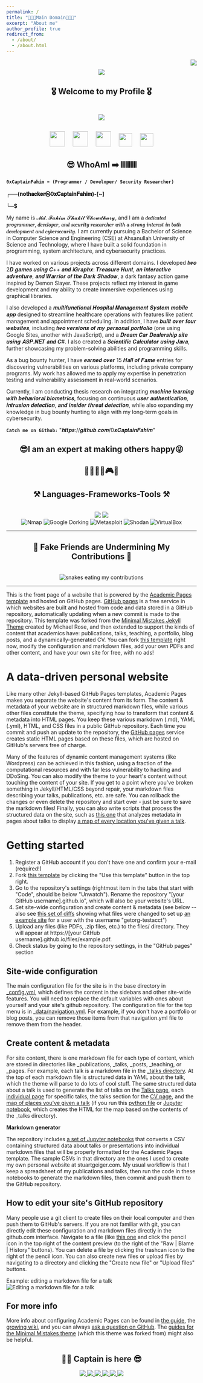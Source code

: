 ```yaml
---
permalink: /
title: "👨🏻‍💻Main Domain👨🏻‍💻"
excerpt: "About me"
author_profile: true
redirect_from: 
  - /about/
  - /about.html
---
```




<!--> <img align="right" src="https://visitor-badge.laobi.icu/badge?page_id=salesp07.salesp07" /--> 

<h1 align="center">
    <img src="https://readme-typing-svg.herokuapp.com/?font=Righteous&size=35&center=true&vCenter=true&width=500&height=70&duration=4000&lines=+Assalamualaikum👋🤲;+Hello+There!+👋;+I'm+0xCaptain+Fahim!👑;+Programmer</>;+Developer📊;+Security+Researcher👨‍💻;" />
</h1>

<h2 align="center"> 🎖️ Welcome to my Profile 🎖️ </h2>


<h1 align="center"> <img src="https://raw.githubusercontent.com/GitHubCloud/GitHubCloud/main/helloworld.gif" /> </h1>



<h2 align="center"> <a href='https://archiveprogram.github.com/'><img src='https://raw.githubusercontent.com/acervenky/animated-github-badges/master/assets/acbadge.gif' width='40' height='40'></a> <a href='https://docs.github.com/en/developers'><img src='https://raw.githubusercontent.com/acervenky/animated-github-badges/master/assets/devbadge.gif' width='40' height='40'></a> <a href='https://github.com/pricing'><img src='https://raw.githubusercontent.com/acervenky/animated-github-badges/master/assets/pro.gif' width='40' height='40'></a> <a href='https://stars.github.com/'><img src='https://raw.githubusercontent.com/acervenky/animated-github-badges/master/assets/starbadge.gif' width='35' height='35'></a> <a href='https://docs.github.com/en/github/supporting-the-open-source-community-with-github-sponsors'><img src='https://raw.githubusercontent.com/acervenky/animated-github-badges/master/assets/sponsorbadge.gif' width='35' height='35'></a>   </h2>


<h2 align="center"> 😎 WhoAmI ➡️ 𝄃𝄃𝄂𝄂𝄀𝄁𝄃𝄂𝄂𝄃</> </h2>



**`0xCaptainFahim ➡️ (Programmer / Developer/ Security Researcher)`**

**┌──(𝐧𝐨𝐭𝐡𝐚𝐜𝐤𝐞𝐫㉿0𝐱𝐂𝐚𝐩𝐭𝐚𝐢𝐧𝐅𝐚𝐡𝐢𝐦)-[~]**

**└─$**


My name is 𝓜𝓭. 𝓕𝓪𝓱𝓲𝓶 𝓢𝓱𝓪𝓴𝓲𝓵 𝓒𝓱𝓸𝔀𝓭𝓱𝓾𝓻𝔂, and I am a 𝒅𝒆𝒅𝒊𝒄𝒂𝒕𝒆𝒅 𝒑𝒓𝒐𝒈𝒓𝒂𝒎𝒎𝒆𝒓, 𝒅𝒆𝒗𝒆𝒍𝒐𝒑𝒆𝒓, 𝒂𝒏𝒅 𝒔𝒆𝒄𝒖𝒓𝒊𝒕𝒚 𝒓𝒆𝒔𝒆𝒂𝒓𝒄𝒉𝒆𝒓 𝒘𝒊𝒕𝒉 𝒂 𝒔𝒕𝒓𝒐𝒏𝒈 𝒊𝒏𝒕𝒆𝒓𝒆𝒔𝒕 𝒊𝒏 𝒃𝒐𝒕𝒉 𝒅𝒆𝒗𝒆𝒍𝒐𝒑𝒎𝒆𝒏𝒕 𝒂𝒏𝒅 𝒄𝒚𝒃𝒆𝒓𝒔𝒆𝒄𝒖𝒓𝒊𝒕𝒚. I am currently pursuing a Bachelor of Science in Computer Science and Engineering (CSE) at Ahsanullah University of Science and Technology, where I have built a solid foundation in programming, system architecture, and cybersecurity practices.


 I have worked on various projects across different domains. I developed 𝒕𝒘𝒐 2𝑫 𝒈𝒂𝒎𝒆𝒔 𝒖𝒔𝒊𝒏𝒈 𝑪++ 𝒂𝒏𝒅 𝒊𝑮𝒓𝒂𝒑𝒉𝒙: 𝑻𝒓𝒆𝒂𝒔𝒖𝒓𝒆 𝑯𝒖𝒏𝒕, 𝒂𝒏 𝒊𝒏𝒕𝒆𝒓𝒂𝒄𝒕𝒊𝒗𝒆 𝒂𝒅𝒗𝒆𝒏𝒕𝒖𝒓𝒆, 𝒂𝒏𝒅 𝑾𝒂𝒓𝒓𝒊𝒐𝒓 𝒐𝒇 𝒕𝒉𝒆 𝑫𝒂𝒓𝒌 𝑺𝒉𝒂𝒅𝒐𝒘, a dark fantasy action game inspired by Demon Slayer. These projects reflect my interest in game development and my ability to create immersive experiences using graphical libraries. 


I also developed a 𝒎𝒖𝒍𝒕𝒊𝒇𝒖𝒏𝒄𝒕𝒊𝒐𝒏𝒂𝒍 𝑯𝒐𝒔𝒑𝒊𝒕𝒂𝒍 𝑴𝒂𝒏𝒂𝒈𝒆𝒎𝒆𝒏𝒕 𝑺𝒚𝒔𝒕𝒆𝒎 𝒎𝒐𝒃𝒊𝒍𝒆 𝒂𝒑𝒑 designed to streamline healthcare operations with features like patient management and appointment scheduling. In addition, I have 𝒃𝒖𝒊𝒍𝒕 𝒐𝒗𝒆𝒓 𝒇𝒐𝒖𝒓 𝒘𝒆𝒃𝒔𝒊𝒕𝒆𝒔, including 𝒕𝒘𝒐 𝒗𝒆𝒓𝒔𝒊𝒐𝒏𝒔 𝒐𝒇 𝒎𝒚 𝒑𝒆𝒓𝒔𝒐𝒏𝒂𝒍 𝒑𝒐𝒓𝒕𝒇𝒐𝒍𝒊𝒐 (one using Google Sites, another with JavaScript), and a 𝑫𝒓𝒆𝒂𝒎 𝑪𝒂𝒓 𝑫𝒆𝒂𝒍𝒆𝒓𝒔𝒉𝒊𝒑 𝒔𝒊𝒕𝒆 𝒖𝒔𝒊𝒏𝒈 𝑨𝑺𝑷.𝑵𝑬𝑻 𝒂𝒏𝒅 𝑪#. I also created a 𝑺𝒄𝒊𝒆𝒏𝒕𝒊𝒇𝒊𝒄 𝑪𝒂𝒍𝒄𝒖𝒍𝒂𝒕𝒐𝒓 𝒖𝒔𝒊𝒏𝒈 𝑱𝒂𝒗𝒂, further showcasing my problem-solving abilities and programming skills. 


As a bug bounty hunter, I have 𝒆𝒂𝒓𝒏𝒆𝒅 𝒐𝒗𝒆𝒓 15 𝑯𝒂𝒍𝒍 𝒐𝒇 𝑭𝒂𝒎𝒆 entries for discovering vulnerabilities on various platforms, including private company programs. My work has allowed me to apply my expertise in penetration testing and vulnerability assessment in real-world scenarios.


 Currently, I am conducting thesis research on integrating 𝒎𝒂𝒄𝒉𝒊𝒏𝒆 𝒍𝒆𝒂𝒓𝒏𝒊𝒏𝒈 𝒘𝒊𝒕𝒉 𝒃𝒆𝒉𝒂𝒗𝒊𝒐𝒓𝒂𝒍 𝒃𝒊𝒐𝒎𝒆𝒕𝒓𝒊𝒄𝒔, focusing on continuous 𝒖𝒔𝒆𝒓 𝒂𝒖𝒕𝒉𝒆𝒏𝒕𝒊𝒄𝒂𝒕𝒊𝒐𝒏, 𝒊𝒏𝒕𝒓𝒖𝒔𝒊𝒐𝒏 𝒅𝒆𝒕𝒆𝒄𝒕𝒊𝒐𝒏, 𝒂𝒏𝒅 𝒊𝒏𝒔𝒊𝒅𝒆𝒓 𝒕𝒉𝒓𝒆𝒂𝒕 𝒅𝒆𝒕𝒆𝒄𝒕𝒊𝒐𝒏, while also expanding my knowledge in bug bounty hunting to align with my long-term goals in cybersecurity.


**`Catch me on Github:`** "𝒉𝒕𝒕𝒑𝒔://𝒈𝒊𝒕𝒉𝒖𝒃.𝒄𝒐𝒎/0𝒙𝑪𝒂𝒑𝒕𝒂𝒊𝒏𝑭𝒂𝒉𝒊𝒎"




<h2 align="center"> 😎I am an expert at making others happy😜 </h2>


<h2 align="center"> 🔧👨🏻‍💻🎮😎 </h2>

<h2 align="center">⚒️ Languages-Frameworks-Tools ⚒️</h2>
<br/>
<div align="center">
    <img src="https://skillicons.dev/icons?i=html,css,bootstrap,kali,dotnet,debian,windows,latex,linux,vscode,visualstudio,github,discord,replit,cpp" />
    <img src="https://skillicons.dev/icons?i=python,javascript,go,firebase,mongodb,c,cs,java,arduino,mysql,kotlin,notion,obsidian,git" /><br>
	<img src="https://img.shields.io/badge/Nmap-%23FFB400.svg?style=for-the-badge&logo=nmap&logoColor=white" alt="Nmap"/>  <!-- Nmap Badge -->
	<img src="https://img.shields.io/badge/Google_Dorking-%234285F4.svg?style=for-the-badge&logo=google&logoColor=white" alt="Google Dorking"/> 
	<img src="https://img.shields.io/badge/Metasploit-%23000000.svg?style=for-the-badge&logo=metasploit&logoColor=white" alt="Metasploit"/> <!-- Google Dorking Badge --><!-- Maltego Badge -->
	<img src="https://img.shields.io/badge/Shodan-%23FF6F00.svg?style=for-the-badge&logo=shodan&logoColor=white" alt="Shodan"/>  <!-- Shodan Badge -->
	<img src="https://img.shields.io/badge/VirtualBox-%23000000.svg?style=for-the-badge&logo=virtualbox&logoColor=white" alt="VirtualBox"/> 
</div>



<hr/>
<div align="center"> <h2>🐍 Fake Friends are Undermining My Contributions 🐍</h2> <br> <img alt="snakes eating my contributions" src="https://raw.githubusercontent.com/BEPb/BEPb/output/github-contribution-grid-snake.svg"/> </div> <hr/>




This is the front page of a website that is powered by the [Academic Pages template](https://github.com/academicpages/academicpages.github.io) and hosted on GitHub pages. [GitHub pages](https://pages.github.com) is a free service in which websites are built and hosted from code and data stored in a GitHub repository, automatically updating when a new commit is made to the repository. This template was forked from the [Minimal Mistakes Jekyll Theme](https://mmistakes.github.io/minimal-mistakes/) created by Michael Rose, and then extended to support the kinds of content that academics have: publications, talks, teaching, a portfolio, blog posts, and a dynamically-generated CV. You can fork [this template](https://github.com/academicpages/academicpages.github.io) right now, modify the configuration and markdown files, add your own PDFs and other content, and have your own site for free, with no ads!

A data-driven personal website
======
Like many other Jekyll-based GitHub Pages templates, Academic Pages makes you separate the website's content from its form. The content & metadata of your website are in structured markdown files, while various other files constitute the theme, specifying how to transform that content & metadata into HTML pages. You keep these various markdown (.md), YAML (.yml), HTML, and CSS files in a public GitHub repository. Each time you commit and push an update to the repository, the [GitHub pages](https://pages.github.com/) service creates static HTML pages based on these files, which are hosted on GitHub's servers free of charge.

Many of the features of dynamic content management systems (like Wordpress) can be achieved in this fashion, using a fraction of the computational resources and with far less vulnerability to hacking and DDoSing. You can also modify the theme to your heart's content without touching the content of your site. If you get to a point where you've broken something in Jekyll/HTML/CSS beyond repair, your markdown files describing your talks, publications, etc. are safe. You can rollback the changes or even delete the repository and start over - just be sure to save the markdown files! Finally, you can also write scripts that process the structured data on the site, such as [this one](https://github.com/academicpages/academicpages.github.io/blob/master/talkmap.ipynb) that analyzes metadata in pages about talks to display [a map of every location you've given a talk](https://academicpages.github.io/talkmap.html).

Getting started
======
1. Register a GitHub account if you don't have one and confirm your e-mail (required!)
2. Fork [this template](https://github.com/academicpages/academicpages.github.io) by clicking the "Use this template" button in the top right. 
3. Go to the repository's settings (rightmost item in the tabs that start with "Code", should be below "Unwatch"). Rename the repository "[your GitHub username].github.io", which will also be your website's URL.
4. Set site-wide configuration and create content & metadata (see below -- also see [this set of diffs](http://archive.is/3TPas) showing what files were changed to set up [an example site](https://getorg-testacct.github.io) for a user with the username "getorg-testacct")
5. Upload any files (like PDFs, .zip files, etc.) to the files/ directory. They will appear at https://[your GitHub username].github.io/files/example.pdf.  
6. Check status by going to the repository settings, in the "GitHub pages" section

Site-wide configuration
------
The main configuration file for the site is in the base directory in [_config.yml](https://github.com/academicpages/academicpages.github.io/blob/master/_config.yml), which defines the content in the sidebars and other site-wide features. You will need to replace the default variables with ones about yourself and your site's github repository. The configuration file for the top menu is in [_data/navigation.yml](https://github.com/academicpages/academicpages.github.io/blob/master/_data/navigation.yml). For example, if you don't have a portfolio or blog posts, you can remove those items from that navigation.yml file to remove them from the header. 

Create content & metadata
------
For site content, there is one markdown file for each type of content, which are stored in directories like _publications, _talks, _posts, _teaching, or _pages. For example, each talk is a markdown file in the [_talks directory](https://github.com/academicpages/academicpages.github.io/tree/master/_talks). At the top of each markdown file is structured data in YAML about the talk, which the theme will parse to do lots of cool stuff. The same structured data about a talk is used to generate the list of talks on the [Talks page](https://academicpages.github.io/talks), each [individual page](https://academicpages.github.io/talks/2012-03-01-talk-1) for specific talks, the talks section for the [CV page](https://academicpages.github.io/cv), and the [map of places you've given a talk](https://academicpages.github.io/talkmap.html) (if you run this [python file](https://github.com/academicpages/academicpages.github.io/blob/master/talkmap.py) or [Jupyter notebook](https://github.com/academicpages/academicpages.github.io/blob/master/talkmap.ipynb), which creates the HTML for the map based on the contents of the _talks directory).

**Markdown generator**

The repository includes [a set of Jupyter notebooks](https://github.com/academicpages/academicpages.github.io/tree/master/markdown_generator
) that converts a CSV containing structured data about talks or presentations into individual markdown files that will be properly formatted for the Academic Pages template. The sample CSVs in that directory are the ones I used to create my own personal website at stuartgeiger.com. My usual workflow is that I keep a spreadsheet of my publications and talks, then run the code in these notebooks to generate the markdown files, then commit and push them to the GitHub repository.

How to edit your site's GitHub repository
------
Many people use a git client to create files on their local computer and then push them to GitHub's servers. If you are not familiar with git, you can directly edit these configuration and markdown files directly in the github.com interface. Navigate to a file (like [this one](https://github.com/academicpages/academicpages.github.io/blob/master/_talks/2012-03-01-talk-1.md) and click the pencil icon in the top right of the content preview (to the right of the "Raw | Blame | History" buttons). You can delete a file by clicking the trashcan icon to the right of the pencil icon. You can also create new files or upload files by navigating to a directory and clicking the "Create new file" or "Upload files" buttons. 

Example: editing a markdown file for a talk
![Editing a markdown file for a talk](/images/editing-talk.png)

For more info
------
More info about configuring Academic Pages can be found in [the guide](https://academicpages.github.io/markdown/), the [growing wiki](https://github.com/academicpages/academicpages.github.io/wiki), and you can always [ask a question on GitHub](https://github.com/academicpages/academicpages.github.io/discussions). The [guides for the Minimal Mistakes theme](https://mmistakes.github.io/minimal-mistakes/docs/configuration/) (which this theme was forked from) might also be helpful.






<h2 align="center"> 🙋‍♂️ Captain is here 😎 </h2>

<div align="center"> 
  <a href="mailto:mdfahimchowdhury28@gmail.com">
    <img src="https://img.shields.io/badge/Gmail-333333?style=for-the-badge&logo=gmail&logoColor=red" />
  </a>
  <a href="https://linkedin.com/in/md-fahim-chowdhury" target="_blank">
    <img src="https://img.shields.io/badge/LinkedIn-0077B5?style=for-the-badge&logo=linkedin&logoColor=white" target="_blank" />
  </a>
   <a href="https://bugcrowd.com/0xCaptainFahim" target="_blank">
     <img src="https://img.shields.io/badge/-Bugcrowd-%23F26822?style=for-the-badge&logo=bugcrowd&logoColor=white" target="_blank" /> 
   </a>    
  <a href="https://sites.google.com/aust.edu/a-pencil-a-spoon" target="_blank">
     <img src="https://img.shields.io/badge/Portfolio-FF5722?style=for-the-badge&logo=todoist&logoColor=white" target="_blank" /> <!-- sqlite, safari, google-chrome are other good icon options -->
  </a>
     <a href="https://tryhackme.com/r/p/0xCaptainFahim" target="_blank">
	<img src="https://img.shields.io/badge/-TryHackMe-%23212C42?style=for-the-badge&logo=tryhackme&logoColor=white" target="_blank" />
   </a>
     <a href="https://app.hackthebox.com/0xCaptainFahim" target="_blank">
	<img src="https://img.shields.io/badge/-HackTheBox-%239FEF00?style=for-the-badge&logo=hackthebox&logoColor=white" target="_blank" />




